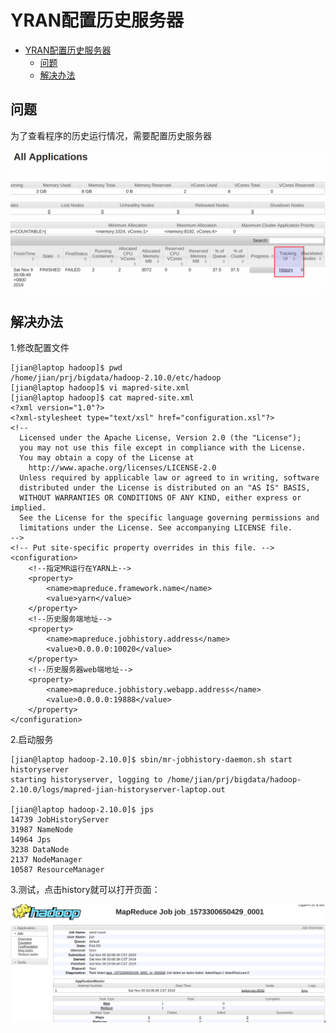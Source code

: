 # YRAN配置历史服务器

<!-- TOC -->

- [YRAN配置历史服务器](#yran%e9%85%8d%e7%bd%ae%e5%8e%86%e5%8f%b2%e6%9c%8d%e5%8a%a1%e5%99%a8)
  - [问题](#%e9%97%ae%e9%a2%98)
  - [解决办法](#%e8%a7%a3%e5%86%b3%e5%8a%9e%e6%b3%95)

<!-- /TOC -->


## 问题
为了查看程序的历史运行情况，需要配置历史服务器

![](https://raw.githubusercontent.com/Syncma/Figurebed/master/img/yarn-history.png)


## 解决办法
1.修改配置文件

```
[jian@laptop hadoop]$ pwd
/home/jian/prj/bigdata/hadoop-2.10.0/etc/hadoop
[jian@laptop hadoop]$ vi mapred-site.xml
[jian@laptop hadoop]$ cat mapred-site.xml
<?xml version="1.0"?>
<?xml-stylesheet type="text/xsl" href="configuration.xsl"?>
<!--
  Licensed under the Apache License, Version 2.0 (the "License");
  you may not use this file except in compliance with the License.
  You may obtain a copy of the License at
    http://www.apache.org/licenses/LICENSE-2.0
  Unless required by applicable law or agreed to in writing, software
  distributed under the License is distributed on an "AS IS" BASIS,
  WITHOUT WARRANTIES OR CONDITIONS OF ANY KIND, either express or implied.
  See the License for the specific language governing permissions and
  limitations under the License. See accompanying LICENSE file.
-->
<!-- Put site-specific property overrides in this file. -->
<configuration>
    <!--指定MR运行在YARN上-->
    <property>
        <name>mapreduce.framework.name</name>
        <value>yarn</value>
    </property>
    <!--历史服务端地址-->
    <property>
        <name>mapreduce.jobhistory.address</name>
        <value>0.0.0.0:10020</value>
    </property>
    <!--历史服务器web端地址-->
    <property>
        <name>mapreduce.jobhistory.webapp.address</name>
        <value>0.0.0.0:19888</value>
    </property>
</configuration>
```

2.启动服务

```
[jian@laptop hadoop-2.10.0]$ sbin/mr-jobhistory-daemon.sh start historyserver
starting historyserver, logging to /home/jian/prj/bigdata/hadoop-2.10.0/logs/mapred-jian-historyserver-laptop.out

[jian@laptop hadoop-2.10.0]$ jps
14739 JobHistoryServer
31987 NameNode
14964 Jps
3238 DataNode
2137 NodeManager
10587 ResourceManager

```


3.测试，点击history就可以打开页面：


![enter image description here](https://raw.githubusercontent.com/Syncma/Figurebed/master/img/yarn-h2.png)
